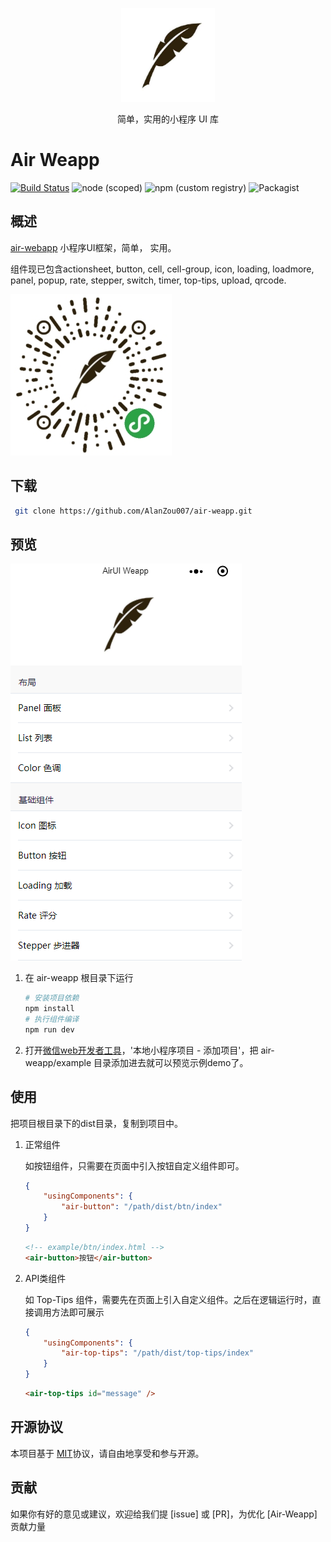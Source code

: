 

<p align="center">
    <img width="150" src="./asserts/images/air.jpg" />
</p>
<p align="center">简单，实用的小程序 UI 库</p>

# Air Weapp

[![Build Status](https://travis-ci.org/AlanZou007/air-weapp.svg?branch=master)](https://travis-ci.org/AlanZou007/air-weapp)
![node (scoped)](https://img.shields.io/node/v/@stdlib/stdlib.svg)
![npm (custom registry)](https://img.shields.io/npm/v/npm.svg?registry_uri=https%3A%2F%2Fregistry.npmjs.com)
![Packagist](https://img.shields.io/packagist/l/doctrine/orm.svg)

## 概述
[air-webapp](https://github.com/AlanZou007/air-weapp) 小程序UI框架，简单， 实用。


组件现已包含actionsheet, button, cell, cell-group, icon, loading, loadmore, panel, popup, rate, stepper, switch, timer, top-tips, upload, qrcode.


![AirUI-WeApp](./asserts/images/code.jpg)


## 下载
```bash
 git clone https://github.com/AlanZou007/air-weapp.git
```

## 预览

![AirUI-WeApp](./asserts/images/demo.png)

1. 在 air-weapp 根目录下运行
    ``` bash
    # 安装项目依赖
    npm install
    # 执行组件编译
    npm run dev
    ```
2. 打开[微信web开发者工具](https://mp.weixin.qq.com/debug/wxadoc/dev/devtools/download.html)，'本地小程序项目 - 添加项目'，把 air-weapp/example 目录添加进去就可以预览示例demo了。


## 使用
把项目根目录下的dist目录，复制到项目中。

1. 正常组件

    如按钮组件，只需要在页面中引入按钮自定义组件即可。
    ```json
    {
        "usingComponents": {
            "air-button": "/path/dist/btn/index"
        }
    }
    ```
    ```html
    <!-- example/btn/index.html -->
    <air-button>按钮</air-button>
    ```

2. API类组件

    如 Top-Tips 组件，需要先在页面上引入自定义组件。之后在逻辑运行时，直接调用方法即可展示

    ```json
    {
        "usingComponents": {
            "air-top-tips": "/path/dist/top-tips/index"
        }
    }
    ```
    ```html
    <air-top-tips id="message" />
    ```
## 开源协议

本项目基于 [MIT](https://zh.wikipedia.org/wiki/MIT%E8%A8%B1%E5%8F%AF%E8%AD%89)协议，请自由地享受和参与开源。

## 贡献

如果你有好的意见或建议，欢迎给我们提 [issue] 或 [PR]，为优化 [Air-Weapp] 贡献力量
